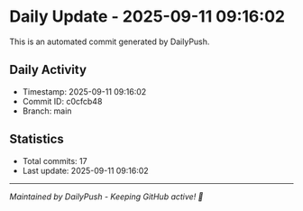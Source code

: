 # Daily Update - 2025-09-11 09:16:02

This is an automated commit generated by DailyPush.

## Daily Activity
- Timestamp: 2025-09-11 09:16:02
- Commit ID: c0cfcb48
- Branch: main

## Statistics
- Total commits: 17
- Last update: 2025-09-11 09:16:02

---
*Maintained by DailyPush - Keeping GitHub active! 🚀*
